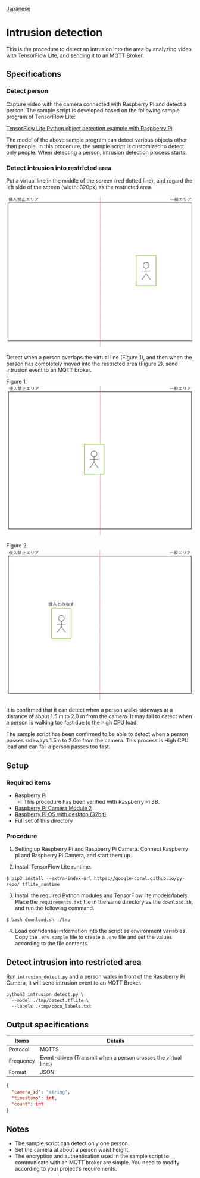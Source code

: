 [Japanese](./README.md)

# Intrusion detection

This is the procedure to detect an intrusion into the area by analyzing video with TensorFlow Lite, and sending it to an MQTT Broker.

## Specifications

### Detect person

Capture video with the camera connected with Raspberry Pi and detect a person. The sample script is developed based on the following sample program of TensorFlow Lite:

[TensorFlow Lite Python object detection example with Raspberry Pi](https://github.com/tensorflow/examples/tree/master/lite/examples/object_detection/raspberry_pi)

The model of the above sample program can detect various objects other than people. In this procedure, the sample script is customized to detect only people. When detecting a person, intrusion detection process starts.

### Detect intrusion into restricted area

Put a virtual line in the middle of the screen (red dotted line), and regard the left side of the screen (width: 320px) as the restricted area.  

![](./img/flame0.png)

Detect when a person overlaps the virtual line (Figure 1), and then when the person has completely moved into the restricted area (Figure 2), send intrusion event to an MQTT broker.

Figure 1.  
![](./img/flame1.png)

Figure 2.  
![](./img/flame2.png)

It is confirmed that it can detect when a person walks sideways at a distance of about 1.5 m to 2.0 m from the camera. It may fail to detect when a person is walking too fast due to the high CPU load.

The sample script has been confirmed to be able to detect when a person passes sideways 1.5m to 2.0m from the camera.
This process is High CPU load and can fail a person passes too fast.

## Setup

### Required items

- Raspberry Pi
   -  This procedure has been verified with Raspberry Pi 3B.
- [Raspberry Pi Camera Module 2](https://www.raspberrypi.com/products/camera-module-v2/)
- [Raspberry Pi OS with desktop (32bit)](https://www.raspberrypi.org/software/operating-systems/#raspberry-pi-os-32-bit)
- Full set of this directory

### Procedure

1. Setting up Raspberry Pi and Raspberry Pi Camera.
   Connect Raspberry pi and Raspberry Pi Camera, and start them up.  

2. Install TensorFlow Lite runtime.  
```
$ pip3 install --extra-index-url https://google-coral.github.io/py-repo/ tflite_runtime
```

3. Install the required Python modules and TensorFlow lite models/labels.    
   Place the `requirements.txt` file in the same directory as the `download.sh`, and run the following command.  

```
$ bash download.sh ./tmp
```

4. Load confidential information into the script as environment variables.    
   Copy the `.env.sample` file to create a `.env` file and set the values according to the file contents.  

## Detect intrusion into restricted area

Run `intrusion_detect.py` and a person walks in front of the Raspberry Pi Camera, it will send intrusion event to an MQTT Broker.

```
python3 intrusion_detect.py \
  --model ./tmp/detect.tflite \
  --labels ./tmp/coco_labels.txt
```

## Output specifications

| Items         | Details                                                 |
| ------------ | ---------------------------------------------------- |
| Protocol   | MQTTS                                                |
| Frequency    | Event-driven (Transmit when a person crosses the virtual line.)|
| Format | JSON                                                 |

```JSON
{
  "camera_id": "string",
  "timestamp": int,
  "count": int
}
```

## Notes  
- The sample script can detect only one person.
- Set the camera at about a person waist height.
- The encryption and authentication used in the sample script to communicate with an MQTT broker are simple. You need to modify according to your project's requirements. 